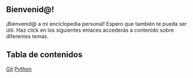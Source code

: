 ## Bienvenid@!

¡Bienvenid@ a mi enciclopedia personal! Espero que también te pueda ser útil. Haz click en los siguientes enlaces accederás a contenido sobre diferentes temas.

## Tabla de contenidos

[Git](wiki/git.md)
[Python](wiki/python/python.md)


